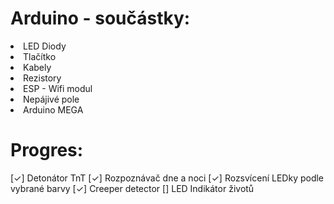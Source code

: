 <h1> Arduino - součástky: </h1> 
<li> LED Diody </li>
<li> Tlačítko</li>
<li> Kabely</li>
<li> Rezistory</li>
<li> ESP - Wifi modul</li>
<li> Nepájivé pole</li>
<li> Arduino MEGA</li>

<h1>Progres:</h1> 
[✓] Detonátor TnT
[✓] Rozpoznávač dne a noci
[✓] Rozsvícení LEDky podle vybrané barvy
[✓] Creeper detector
[]  LED Indikátor životů
